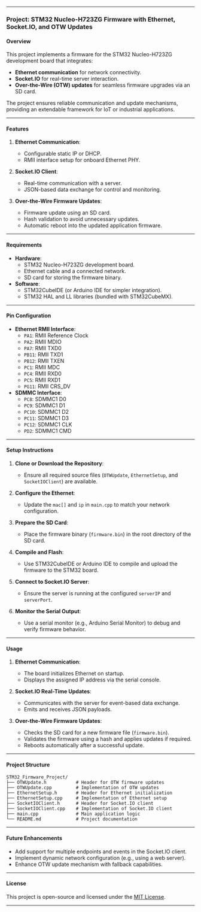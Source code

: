

---

### **Project: STM32 Nucleo-H723ZG Firmware with Ethernet, Socket.IO, and OTW Updates**

#### **Overview**
This project implements a firmware for the STM32 Nucleo-H723ZG development board that integrates:
- **Ethernet communication** for network connectivity.
- **Socket.IO** for real-time server interaction.
- **Over-the-Wire (OTW) updates** for seamless firmware upgrades via an SD card.

The project ensures reliable communication and update mechanisms, providing an extendable framework for IoT or industrial applications.

---

#### **Features**
1. **Ethernet Communication**:
   - Configurable static IP or DHCP.
   - RMII interface setup for onboard Ethernet PHY.

2. **Socket.IO Client**:
   - Real-time communication with a server.
   - JSON-based data exchange for control and monitoring.

3. **Over-the-Wire Firmware Updates**:
   - Firmware update using an SD card.
   - Hash validation to avoid unnecessary updates.
   - Automatic reboot into the updated application firmware.

---

#### **Requirements**
- **Hardware**:
  - STM32 Nucleo-H723ZG development board.
  - Ethernet cable and a connected network.
  - SD card for storing the firmware binary.
- **Software**:
  - STM32CubeIDE (or Arduino IDE for simpler integration).
  - STM32 HAL and LL libraries (bundled with STM32CubeMX).

---

#### **Pin Configuration**
- **Ethernet RMII Interface**:
  - `PA1`: RMII Reference Clock
  - `PA2`: RMII MDIO
  - `PA7`: RMII TXD0
  - `PB11`: RMII TXD1
  - `PB12`: RMII TXEN
  - `PC1`: RMII MDC
  - `PC4`: RMII RXD0
  - `PC5`: RMII RXD1
  - `PG11`: RMII CRS_DV
- **SDMMC Interface**:
  - `PC8`: SDMMC1 D0
  - `PC9`: SDMMC1 D1
  - `PC10`: SDMMC1 D2
  - `PC11`: SDMMC1 D3
  - `PC12`: SDMMC1 CLK
  - `PD2`: SDMMC1 CMD

---

#### **Setup Instructions**
1. **Clone or Download the Repository**:
   - Ensure all required source files (`OTWUpdate`, `EthernetSetup`, and `SocketIOClient`) are available.

2. **Configure the Ethernet**:
   - Update the `mac[]` and `ip` in `main.cpp` to match your network configuration.

3. **Prepare the SD Card**:
   - Place the firmware binary (`firmware.bin`) in the root directory of the SD card.

4. **Compile and Flash**:
   - Use STM32CubeIDE or Arduino IDE to compile and upload the firmware to the STM32 board.

5. **Connect to Socket.IO Server**:
   - Ensure the server is running at the configured `serverIP` and `serverPort`.

6. **Monitor the Serial Output**:
   - Use a serial monitor (e.g., Arduino Serial Monitor) to debug and verify firmware behavior.

---

#### **Usage**
1. **Ethernet Communication**:
   - The board initializes Ethernet on startup.
   - Displays the assigned IP address via the serial console.

2. **Socket.IO Real-Time Updates**:
   - Communicates with the server for event-based data exchange.
   - Emits and receives JSON payloads.

3. **Over-the-Wire Firmware Updates**:
   - Checks the SD card for a new firmware file (`firmware.bin`).
   - Validates the firmware using a hash and applies updates if required.
   - Reboots automatically after a successful update.

---

#### **Project Structure**
```
STM32_Firmware_Project/
├── OTWUpdate.h           # Header for OTW firmware updates
├── OTWUpdate.cpp         # Implementation of OTW updates
├── EthernetSetup.h       # Header for Ethernet initialization
├── EthernetSetup.cpp     # Implementation of Ethernet setup
├── SocketIOClient.h      # Header for Socket.IO client
├── SocketIOClient.cpp    # Implementation of Socket.IO client
├── main.cpp              # Main application logic
└── README.md             # Project documentation
```

---

#### **Future Enhancements**
- Add support for multiple endpoints and events in the Socket.IO client.
- Implement dynamic network configuration (e.g., using a web server).
- Enhance OTW update mechanism with fallback capabilities.

---

#### **License**
This project is open-source and licensed under the [MIT License](https://opensource.org/licenses/MIT).

---

